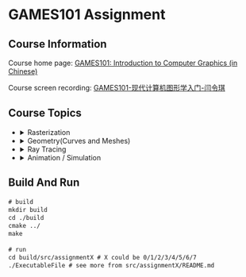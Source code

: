 # GAMES101 Assignment

## Course Information

Course home page: [GAMES101: Introduction to Computer Graphics (in Chinese)](https://sites.cs.ucsb.edu/~lingqi/teaching/games101.html)

Course screen recording: [GAMES101-现代计算机图形学入门-闫令琪](https://www.bilibili.com/video/BV1X7411F744)

## Course Topics

<ul>
  <li>
    <details>
      <summary> Rasterization </summary>
      <table>
        <thead>
          <tr>
            <th>assignment1: Rotation and projection</th>
            <th>assignment2: Triangles and Z-buffering</th>
          </tr>
        </thead>
        <tbody>
          <tr>
            <td><img src="doc/assets/assignment1-rasterizer.png" alt="assignment1-rasterizer"></td>
            <td><img src="doc/assets/assignment2-rasterizer.png" alt="assignment2-rasterizer"></td>
          </tr>
        </tbody>
      </table>
      <table>
        <thead>
          <tr>
            <th>assignment3: Pipeline and Shading (Blinn-Phong shader)</th>
            <th>assignment3: Pipeline and Shading (texture shader)</th>
          </tr>
        </thead>
        <tbody>
          <tr>
            <td><img src="doc/assets/assignment3-Blinn-Phong_shader.png" alt="assignment3-rasterizer"></td>
            <td><img src="doc/assets/assignment3-texture_shader.png" alt="assignment3-rasterizer"></td>
          </tr>
        </tbody>
      </table>
    </details>
  </li>
  <li>
    <details>
      <summary>Geometry(Curves and Meshes)</summary>
      <table>
        <thead>
          <tr>
            <th>assignment4: B&#xE9;zier curve</th>
            <th>assignment4: B&#xE9;zier curve</th>
          </tr>
        </thead>
        <tbody>
          <tr>
            <td><img src="doc/assets/assignment4_bezier_curve1.png" alt="assignment4_bezier-curve"></td>
            <td><img src="doc/assets/assignment4_bezier_curve2.png" alt="assignment4_bezier-curve"></td>
          </tr>
        </tbody>
      </table>
    </details>
  </li>
  <li>
    <details>
      <summary>Ray Tracing</summary>
      <table>
        <thead>
          <tr>
            <th>assignment5: The rays intersect the triangle</th>
            <th>assignment6: Acceleration structure</th>
          </tr>
        </thead>
        <tbody>
          <tr>
            <td><img src="doc/assets/assignment5-rayTracing.png" alt="assignment5-rayTracing"></td>
            <td><img src="doc/assets/assignment6-rayTracing.png" alt="assignment6-rayTracing"></td>
          </tr>
        </tbody>
      </table>
      <table>
        <thead>
          <tr>
            <th>assignment7 Path-Tracing Direct-illumination SSAA SPP=1024</th>
            <th>assignment7 Path-Tracing Global-illumination SSAA SPP=1024</th>
          </tr>
        </thead>
        <tbody>
          <tr>
            <td><img src="doc/assets/assignment7-dirOnly-SSAA-SPP1024-720X720.png" alt="assignment7-PathTracing">
            </td>
            <td><img src="doc/assets/assignment7-global-SSAA-SPP1024-720X720.png" alt="assignment7-PathTracing">
            </td>
          </tr>
        </tbody>
      </table>
    </details>
  </li>
  <li>
    <details>
      <summary>Animation / Simulation</summary>
      WIP ···
    </details>
  </li>
</ul>

## Build And Run

```shell
# build
mkdir build
cd ./build
cmake ../
make

# run
cd build/src/assignmentX # X could be 0/1/2/3/4/5/6/7
./ExecutableFile # see more from src/assignmentX/README.md
```
